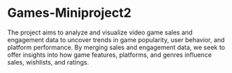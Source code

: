 # Games-Miniproject2
The project aims to analyze and visualize video game sales and engagement data to uncover trends in game popularity, user behavior, and platform performance. By merging sales and engagement data, we seek to offer insights into how game features, platforms, and genres influence sales, wishlists, and ratings.
